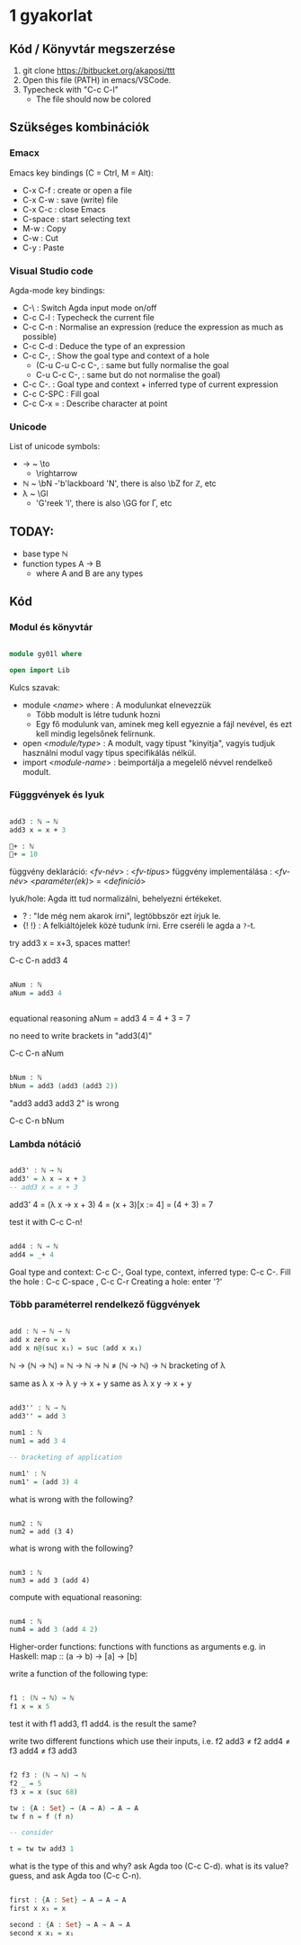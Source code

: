 # 1 gyakorlat

## Kód / Könyvtár megszerzése

1. git clone https://bitbucket.org/akaposi/ttt
2. Open this file (PATH) in emacs/VSCode.
3. Typecheck with "C-c C-l"
    - The file should now be colored

## Szükséges kombinációk

### Emacx

Emacs key bindings (C = Ctrl, M = Alt):
-  C-x C-f : create or open a file
-  C-x C-w : save (write) file
-  C-x C-c : close Emacs
-  C-space : start selecting text
-  M-w : Copy
-  C-w : Cut
-  C-y : Paste

### Visual Studio code

Agda-mode key bindings:
-  C-\       : Switch Agda input mode on/off
-  C-c C-l   : Typecheck the current file
-  C-c C-n   : Normalise an expression (reduce the expression as much as possible)
-  C-c C-d   : Deduce the type of an expression
-  C-c C-,   : Show the goal type and context of a hole
    - (C-u C-u C-c C-, : same but fully normalise the goal
    - C-u C-c C-,     : same but do not normalise the goal)
-  C-c C-.   : Goal type and context + inferred type of current expression
-  C-c C-SPC : Fill goal
-  C-c C-x = : Describe character at point

### Unicode

List of unicode symbols:
- → ~ \to
   - \rightarrow
-    ℕ ~ \bN 
   -'b'lackboard 'N', there is also \bZ for ℤ, etc
-  λ ~ \Gl 
   - 'G'reek 'l', there is also \GG for Γ, etc

## TODAY:
- base type ℕ
- function types   A → B
   - where A and B are any types

## Kód

### Modul és könyvtár

```agda

module gy01l where

open import Lib

```

Kulcs szavak:

- module <_name_> where : A modulunkat elnevezzük
   - Több modult is létre tudunk hozni
   - Egy fő modulunk van, aminek meg kell egyeznie a fájl nevével, és ezt kell mindig legelsőnek felírnunk.
- open <_module/type_> : A modult, vagy típust "kinyitja", vagyis tudjuk használni modul vagy típus specifikálás nélkül.
- import <_module-name_> : beimportálja a megelelő névvel rendelkeő modult.


### Függgvények és lyuk

```agda

add3 : ℕ → ℕ
add3 x = x + 3

🤙+ : ℕ
🤙+ = 10

```

függvény deklaráció: <_fv-név_> : <_fv-típus_>
függvény implementálása : <_fv-név_> <_paraméter(ek)_> = <_definíció_>

lyuk/hole: Agda itt tud normalizálni, behelyezni értékeket.
   - ? : "Ide még nem akarok írni", legtöbbször ezt írjuk le.
   - {! !} : A felkiáltójelek közé tudunk írni. Erre cseréli le agda a `?`-t.

try add3 x = x+3, spaces matter!

C-c C-n  add3 4

```agda

aNum : ℕ
aNum = add3 4



```

equational reasoning
aNum = add3 4
      = 4 + 3
      = 7

no need to write brackets in "add3(4)"

C-c C-n aNum

```agda

bNum : ℕ
bNum = add3 (add3 (add3 2))

```

"add3 add3 add3 2" is wrong

C-c C-n bNum

### Lambda nótáció

```agda

add3' : ℕ → ℕ
add3' = λ x → x + 3
-- add3 x = x + 3

```

add3' 4 = (λ x → x + 3) 4
        = (x + 3)[x := 4]
        = (4 + 3)
        = 7

test it with C-c C-n!

```agda

add4 : ℕ → ℕ
add4 = _+ 4

```

Goal type and context:             C-c C-,
Goal type, context, inferred type: C-c C-.
Fill the hole                    : C-c C-space  ,  C-c C-r
Creating a hole: enter '?'

### Több paraméterrel rendelkező függvények

```agda

add : ℕ → ℕ → ℕ
add x zero = x
add x n@(suc x₁) = suc (add x x₁)

```

ℕ → (ℕ → ℕ) = ℕ → ℕ → ℕ
            ≠ (ℕ → ℕ) → ℕ
bracketing of λ

same as λ x → λ y → x + y
same as λ x y → x + y

```agda

add3'' : ℕ → ℕ
add3'' = add 3

num1 : ℕ
num1 = add 3 4

-- bracketing of application

num1' : ℕ
num1' = (add 3) 4

```

what is wrong with the following?

```plaintext

num2 : ℕ
num2 = add (3 4)

```

what is wrong with the following?

```plaintext

num3 : ℕ
num3 = add 3 (add 4)

```

compute with equational reasoning:

```agda

num4 : ℕ
num4 = add 3 (add 4 2)

```

Higher-order functions: functions with functions as arguments
e.g. in Haskell:   map :: (a -> b) -> [a] -> [b]

write a function of the following type:

```agda

f1 : (ℕ → ℕ) → ℕ
f1 x = x 5

```

test it with f1 add3, f1 add4. is the result the same?

write two different functions which use their inputs, i.e.
f2 add3 ≠ f2 add4 ≠ f3 add4 ≠ f3 add3

```agda

f2 f3 : (ℕ → ℕ) → ℕ
f2 _ = 5
f3 x = x (suc 68)

tw : {A : Set} → (A → A) → A → A
tw f n = f (f n)

-- consider

t = tw tw add3 1

```

what is the type of this and why? ask Agda too (C-c C-d).
what is its value?  guess, and ask Agda too (C-c C-n).


```agda

first : {A : Set} → A → A → A
first x x₁ = x

second : {A : Set} → A → A → A
second x x₁ = x₁

```
